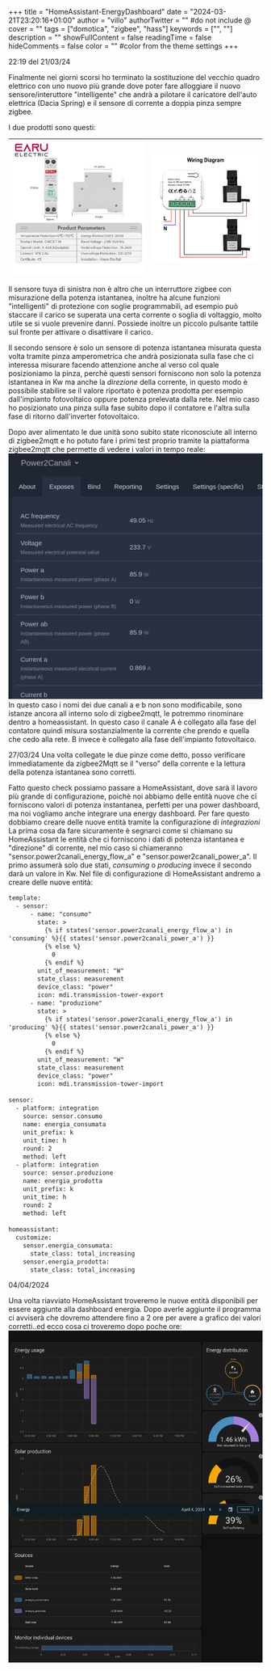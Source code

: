+++
title = "HomeAssistant-EnergyDashboard"
date = "2024-03-21T23:20:16+01:00"
author = "villo"
authorTwitter = "" #do not include @
cover = ""
tags = ["domotica", "zigbee", "hass"]
keywords = ["", ""]
description = ""
showFullContent = false
readingTime = false
hideComments = false
color = "" #color from the theme settings
+++

22:19 del 21/03/24

Finalmente nei giorni scorsi ho terminato la sostituzione del vecchio quadro elettrico con uno nuovo più grande
dove poter fare alloggiare il nuovo sensore/interuttore "intelligente" che andrà a pilotare il caricatore dell'auto elettrica (Dacia Spring) e il sensore di corrente a doppia pinza sempre zigbee.

I due prodotti sono questi:

| ![Fit Image](power1.jpg?fit=500x500)   | ![Fit Image](power2.jpg?fit=500x500)  |
| -------- | ------- |

Il sensore tuya di sinistra non è altro che un interruttore zigbee con misurazione della potenza istantanea, inoltre ha
alcune funzioni "intelligenti" di protezione con soglie programmabili, ad esempio può staccare il carico se superata una certa corrente o soglia di voltaggio, molto utile se si vuole prevenire danni.
Possiede inoltre un piccolo pulsante tattile sul fronte per attivare o disattivare il carico.

Il secondo sensore è solo un sensore di potenza istantanea misurata questa volta tramite pinza amperometrica che andrà posizionata sulla fase che ci interessa misurare facendo attenzione anche al verso col quale posizioniamo la pinza, perchè questi sensori forniscono non solo la potenza istantanea in Kw ma anche la *direzione* della corrente, in questo modo è possibile stabilire se il valore riportato è potenza prodotta per esempio dall'impianto fotovoltaico oppure potenza prelevata dalla rete.
Nel mio caso ho posizionato una pinza sulla fase subito dopo il contatore e l'altra sulla fase di ritorno dall'inverter fotovoltaico.

Dopo aver alimentato le due unità sono subito state riconosciute all interno di zigbee2mqtt e ho potuto fare i primi test proprio tramite la piattaforma zigbee2mqtt che permette di vedere i valori in tempo reale:
![Float Start](zigbee2mqttPower.png?fit=500x500) In questo caso i nomi dei due canali a e b non sono modificabile, sono istanze ancora all interno solo di zigbee2mqtt, le potremmo rinominare dentro a homeassistant.
In questo caso il canale A è collegato alla fase del contatore quindi misura sostanzialmente la corrente che prendo e quella che cedo alla rete. B invece è collegato alla fase dell'impianto fotovoltaico.

27/03/24
Una volta collegate le due pinze come detto, posso verificare immediatamente da zigbee2Mqtt se il "verso" della corrente e la lettura della potenza istantanea sono corretti.

Fatto questo check possiamo passare a HomeAssistant, dove sarà il lavoro più grande di configurazione, poichè noi abbiamo delle entità nuove che ci forniscono valori di potenza instantanea, perfetti per una power dashboard, ma noi vogliamo anche integrare una energy dashboard.
Per fare questo dobbiamo creare delle nuove entità tramite la configurazione di *integrazioni*
La prima cosa da fare sicuramente è segnarci come si chiamano su HomeAssistant le entità che ci forniscono i dati di potenza istantanea e "direzione" di corrente, nel mio caso si chiameranno "sensor.power2canali_energy_flow_a" e "sensor.power2canali_power_a".
Il primo assumerà solo due stati, *consuming* o *producing* invece il secondo darà un valore in Kw.
Nel file di configurazione di HomeAssistant andremo a creare delle nuove entità:

```
template:
  - sensor:
      - name: "consumo"
        state: >
          {% if states('sensor.power2canali_energy_flow_a') in 'consuming' %}{{ states('sensor.power2canali_power_a') }}
          {% else %}
            0
          {% endif %}
        unit_of_measurement: "W"
        state_class: measurement
        device_class: "power"
        icon: mdi.transmission-tower-export
      - name: "produzione"
        state: >
          {% if states('sensor.power2canali_energy_flow_a') in 'producing' %}{{ states('sensor.power2canali_power_a') }}
          {% else %}
            0
          {% endif %}
        unit_of_measurement: "W"
        state_class: measurement
        device_class: "power"
        icon: mdi.transmission-tower-import

sensor:
  - platform: integration
    source: sensor.consumo
    name: energia_consumata
    unit_prefix: k
    unit_time: h
    round: 2
    method: left
  - platform: integration
    source: sensor.produzione
    name: energia_prodotta
    unit_prefix: k
    unit_time: h
    round: 2
    method: left

homeassistant:
  customize:
    sensor.energia_consumata:
      state_class: total_increasing
    sensor.energia_prodotta:
      state_class: total_increasing
```

04/04/2024

Una volta riavviato HomeAssistant troveremo le nuove entità disponibili per essere aggiunte alla dashboard energia.
Dopo averle aggiunte il programma ci avviserà che dovremo attendere fino a 2 ore per avere a grafico dei valori corretti..ed ecco cosa ci troveremo dopo poche ore:
![energy](energy.png?fit=500x500)

